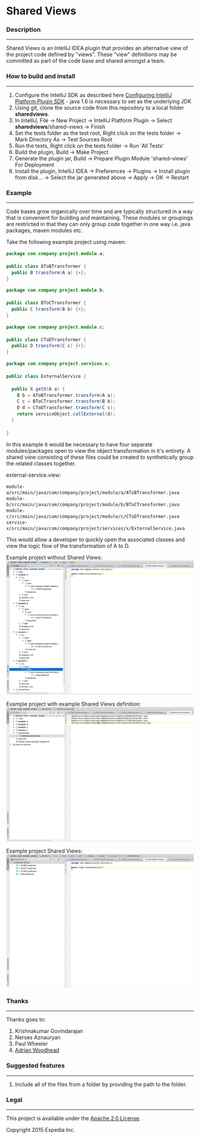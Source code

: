 # Shared Views

### Description
---------------

Shared Views is an IntelliJ IDEA plugin that provides an alternative view of the project code defined by "views". These "view" definitions may be committed as part
of the code base and shared amongst a team. 
 
### How to build and install
----------------------------

1. Configure the IntelliJ SDK as described here [Configuring IntelliJ Platform Plugin SDK](https://www.jetbrains.com/idea/help/configuring-intellij-platform-plugin-sdk.html) - java 1.6 is necessary to set as the underlying JDK
2. Using git, clone the source code from this repository to a local folder <b>sharedviews</b>.
3. In IntelliJ, File -> New Project -> IntelliJ Platform Plugin -> Select <b>sharedviews</b>/shared-views -> Finish
4. Set the tests folder as the test root, Right click on the tests folder -> Mark Directory As -> Test Sources Root
5. Run the tests, Right click on the tests folder -> Run 'All Tests'
6. Build the plugin, Build -> Make Project
7. Generate the plugin jar, Build -> Prepare Plugin Module 'shared-views' For Deployment
8. Install the plugin, IntelliJ IDEA -> Preferences -> Plugins -> Install plugin from disk... -> Select the jar generated above -> Apply -> OK -> Restart

### Example
-------------

Code bases grow organically over time and are typically structured in a way that is convenient for building and maintaining. These modules or groupings are restricted 
in that they can only group code together in one way i.e. java packages, maven modules etc.

Take the following example project using maven:

```java
package com.company.project.module.a;

public class AToBTransformer {
  public B transform(A a) {+};
}
```

```java
package com.company.project.module.b;

public class BToCTransformer {
  public C transform(B b) {+};
}
```

```java 
package com.company.project.module.c;

public class CToDTransformer {
  public D transform(C c) {+};
}
```

```java
package com.company.project.services.x;

public class ExternalService {

  public X getX(A a) {
    B b = AToBTransformer.transform(A a);
    C c = BToCTransformer.transform(B b);
    D d = CToDTransformer.transform(C c);
    return serviceObject.callExternal(d);
  }

}
```
  
In this example it would be necessary to have four separate modules/packages open to view the object transformation in it's entirety. A shared view consisting
of these files could be created to synthetically group the related classes together.

external-service.view:

    module-a/src/main/java/com/company/project/module/a/AToBTransformer.java
    module-b/src/main/java/com/company/project/module/b/BToCTransformer.java
    module-c/src/main/java/com/company/project/module/c/CToDTransformer.java
    service-x/src/main/java/com/company/project/services/x/ExternalService.java


This would allow a developer to quickly open the associated classes and view the logic flow of the transformation of A to D.

Example project without Shared Views:
![Example project without Shared Views](md-images/without-shared-views.png "without-shared-views.png")

Example project with example Shared Views definition:
![Example project with example Shared Views definition](md-images/example-shared-views.png "example-shared-views.png")

Example project Shared Views:
![Example project Shared Views](md-images/shared-views-view.png "shared-views-view.png")

### Thanks
----------

Thanks goes to:

1. Krishnakumar Govindarajan 
2. Nerses Aznauryan 
3. Paul Wheeler 
4. [Adrian Woodhead](https://github.com/massdosage) 

### Suggested features
----------------------

1. Include all of the files from a folder by providing the path to the folder.

### Legal
---------

This project is available under the [Apache 2.0 License](http://www.apache.org/licenses/LICENSE-2.0.html).

Copyright 2015 Expedia Inc.
